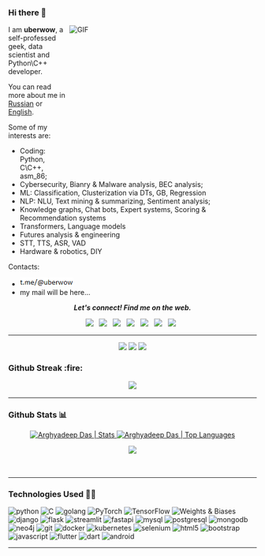 ### Hi there 👋

<img align="right" alt="GIF" src="https://user-images.githubusercontent.com/33197180/125737592-447b9a2b-cbdd-44d4-9e8b-a990e88cac29.gif?raw=true" width="380" height="300" />

I am __uberwow__, a self-professed geek, data scientist and Python\C++ developer.

You can read more about me in [Russian](https://futureagi.ru/) or [English](https://futureagi.com/).

Some of my interests are:

* Coding: Python, C\C++, asm_86;
* Cybersecurity, Bianry & Malware analysis, BEC analysis;
* ML: Classification, Clusterization via DTs, GB, Regression
* NLP: NLU, Text mining & summarizing, Sentiment analysis;
* Knowledge graphs, Chat bots, Expert systems, Scoring & Recommendation systems
* Transformers, Language models
* Futures analysis & engineering
* STT, TTS, ASR, VAD
* Hardware & robotics, DIY

Contacts:
* ![Alt text](https://github.com/progressionnetwork/progressionnetwork/blob/main/s.png?raw=true "Title")
* my mail will be here...


<p align="center">
  <b><i>Let's connect! Find me on the web.</i></b>

<p align="center">
<a href="https://www.linkedin.com/in/________/"><img height="30" src="https://img.shields.io/badge/linkedin-blue.svg?&style=for-the-badge&logo=linkedin&logoColor=white"></a>&nbsp;&nbsp;
<a href="https://________.medium.com/"><img height="30" src="https://img.shields.io/badge/-Medium-000000.svg?&style=for-the-badge&logo=Medium&logoColor=white"></a>&nbsp;&nbsp;
<a href="https://twitter.com/________"><img height="30" src="https://img.shields.io/badge/twitter-%231DA1F2.svg?&style=for-the-badge&logo=twitter&logoColor=white"></a>&nbsp;&nbsp;
<a href="https://www.facebook.com/________/"><img height="30" src="https://img.shields.io/badge/facebook-blue.svg?&style=for-the-badge&logo=facebook&logoColor=white" /></a>&nbsp;&nbsp;
<a href="https://www.instagram.com/________/"><img height="30" src="https://img.shields.io/badge/instagram-C13584.svg?&style=for-the-badge&logo=instagram&logoColor=white"></a>&nbsp;&nbsp;
<a href="mailto:________@gmail.com"><img height="30" src="https://img.shields.io/badge/gmail-c14438?&style=for-the-badge&logo=gmail&logoColor=white"></a>&nbsp;&nbsp;
<a href="https://t.me/________"><img height="30" src="https://img.shields.io/badge/telegram-blue?&style=for-the-badge&logo=telegram&logoColor=white" /></a>&nbsp;&nbsp;
</p>
</p>

---
<p align=center>
    <img src="https://badges.pufler.dev/visits/progressionnetwork/progressionnetwork?color=black&logo=github" />
    <img src="https://komarev.com/ghpvc/?username=progressionnetwork&color=brightgreen" />
    <a href="https://github.com/progressionnetwork">
    <img src="https://badges.pufler.dev/commits/monthly/progressionnetwork?color=blue" />
    </a>
</p>


<h3>Github Streak :fire:</h3>
<p align="center">
  <a href="https://git.io/streak-stats">
    <img src="https://github-readme-streak-stats.herokuapp.com?user=arghyadeep99&theme=nightowl"></img>
  </a>
</p>

---
<h3>Github Stats 📊</h3>

<p align="center">
<a href="https://github.com/progressionnetwork">
<img height="150" src="https://github-readme-stats.vercel.app/api?username=progressionnetwork&hide_title=false&hide_border=true&show_icons=true&include_all_commits=true&count_private=true&line_height=21&text_color=daf7dc&icon_color=ffffff&bg_color=151515" alt="Arghyadeep Das | Stats" />
</a> <a href="https://github.com/progressionnetwork">
<img height="150" src="https://github-readme-stats.vercel.app/api/top-langs/?username=progressionnetwork&hide=html,css,tsql&hide_title=false&hide_border=true&layout=compact&langs_count=8&exclude_repo=comp426&text_color=daf7dc&icon_color=ffffff&bg_color=151515" alt="Arghyadeep Das | Top Languages" />
</a>
<br>


<p align=center>
  <img src="https://github-profile-trophy.vercel.app/?username=progressionnetwork&theme=onedark&rank=SECRET,SSS,SS,S,AAA,AA,A,B" />
</p>
</p>
<br>

---

### Technologies Used 👨‍💻

<p align="left">
  <img src="https://www.vectorlogo.zone/logos/python/python-icon.svg" alt="python" width="40" height="40" title="Python3"/>
  <img src="https://cdn.iconscout.com/icon/free/png-512/c-programming-569564.png" alt="C" width="40" height="40" title="C"/>
  <img src="https://github.com/keygx/Go-gopher-Vector/blob/master/svg/gopher01c.svg" alt="golang" width="40" height="40" title="Golang"/>

  <img src="https://www.vectorlogo.zone/logos/pytorch/pytorch-icon.svg" alt="PyTorch" width="40" height="40" title="PyTorch"/>
  <img src="https://www.vectorlogo.zone/logos/tensorflow/tensorflow-icon.svg" alt="TensorFlow" width="40" height="40" title="TensorFlow"/>  
  <img src="https://user-images.githubusercontent.com/33197180/131908148-17df8931-32ab-45fe-ba10-e665d271127e.png" alt="Weights & Biases" width="40" height="40" title="wandb"/>  


  <img src="https://www.vectorlogo.zone/logos/djangoproject/djangoproject-icon.svg" alt="django" width="40" height="40" title="Django"/>
  <img src="https://www.vectorlogo.zone/logos/pocoo_flask/pocoo_flask-icon.svg" alt="flask" width="40" height="40" title="Flask"/>
  <img src="https://user-images.githubusercontent.com/33197180/131907417-0c266b53-a1d5-4b7f-b60f-32b0b2cf231a.png" alt="streamlit" width="40" height="40" title="Streamlit"/>
  <img src="https://user-images.githubusercontent.com/33197180/131907258-3844c124-b494-48f8-b834-59295c165ced.png" alt="fastapi" width="40" height="40" title="FastAPI"/>
  
  <img src="https://www.vectorlogo.zone/logos/mysql/mysql-icon.svg" alt="mysql" width="40" height="40" title="MySQL"/>  
  <img src="https://www.vectorlogo.zone/logos/postgresql/postgresql-icon.svg" alt="postgresql" width="40" height="40" title="PostgreSQL"/>
  <img src="https://www.vectorlogo.zone/logos/mongodb/mongodb-icon.svg" alt="mongodb" width="40" height="40" title="MongoDB"/>
  <img src="https://www.vectorlogo.zone/logos/neo4j/neo4j-icon.svg" alt="neo4j" width="40" height="40" title="Neo4j"/>

  <img src="https://www.vectorlogo.zone/logos/git-scm/git-scm-icon.svg" alt="git" width="40" height="40" title="Git"/>
  <img src="https://www.vectorlogo.zone/logos/docker/docker-icon.svg" alt="docker" width="40" height="40" title="Docker"/>

  <img src="https://www.vectorlogo.zone/logos/kubernetes/kubernetes-icon.svg" alt="kubernetes" width="40" height="40" title="Kubernetes"/>

  <img src="https://img.icons8.com/ios/452/selenium-test-automation.png" alt="selenium" width="40" height="40" title="Selenium" />
 
  <img src="https://www.vectorlogo.zone/logos/w3_html5/w3_html5-icon.svg" alt="html5" width="40" height="40" title="HTML5" />
  <img src="https://www.vectorlogo.zone/logos/getbootstrap/getbootstrap-icon.svg" alt="bootstrap" width="40" height="40" title="Bootstrap"/>
  <img src="https://www.vectorlogo.zone/logos/javascript/javascript-icon.svg" alt="javascript" width="40" height="40" title="Javascript" />

 <img src="https://www.vectorlogo.zone/logos/flutterio/flutterio-icon.svg" alt="flutter" width="40" height="40" title="Flutter"/>
 <img src="https://www.vectorlogo.zone/logos/dartlang/dartlang-icon.svg" alt="dart" width="40" height="40"title="Dart"/>
 <img src="https://www.vectorlogo.zone/logos/android/android-official.svg" alt="android" width="40" height="40" title="Android"/>
</p>

---

<!--
**progressionnetwork/progressionnetwork** is a ✨ _special_ ✨ repository because its `README.md` (this file) appears on your GitHub profile.

Here are some ideas to get you started:

- 🔭 I’m currently working on ...
- 🌱 I’m currently learning ...
- 👯 I’m looking to collaborate on ...
- 🤔 I’m looking for help with ...
- 💬 Ask me about ...
- 📫 How to reach me: ...
- 😄 Pronouns: ...
- ⚡ Fun fact: ...
-->
